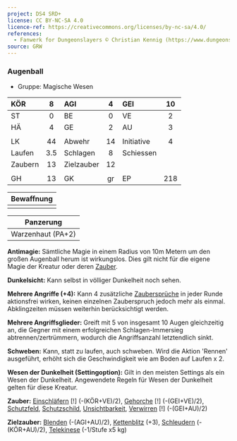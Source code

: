 ```yaml
---
project: DS4 SRD+
license: CC BY-NC-SA 4.0
licence-ref: https://creativecommons.org/licenses/by-nc-sa/4.0/
references: 
  - Fanwerk for Dungeonslayers © Christian Kennig (https://www.dungeonslayers.net/)
source: GRW
---
```


### Augenball

- Gruppe: Magische Wesen

| KÖR     |  8  | AGI        |  4  | GEI        | 10  |
| :------ | :-: | :--------- | :-: | :--------- | :-: |
| ST      |  0  | BE         |  0  | VE         |  2  |
| HÄ      |  4  | GE         |  2  | AU         |  3  |
|         |     |            |     |            |     |
| LK      | 44  | Abwehr     | 14  | Initiative |  4  |
| Laufen  | 3.5 | Schlagen   |  8  | Schiessen  |     |
| Zaubern | 13  | Zielzauber | 12  |            |     |
|         |     |            |     |            |     |
| GH      | 13  | GK         | gr  | EP         | 218 |

| Bewaffnung |
| :--------: |
|            |

|     Panzerung     |
| :---------------: |
| Warzenhaut (PA+2) |

**Antimagie:** Sämtliche Magie in einem Radius von 10m Metern um den großen Augenball herum ist wirkungslos. Dies gilt nicht für die eigene Magie der Kreatur oder deren [Zauber](../../fanwerk/zauber/zauber.md).

**Dunkelsicht:** Kann selbst in völliger Dunkelheit noch sehen.

**Mehrere Angriffe (+4):** Kann 4 zusätzliche [Zaubersprüche](../../grw/zaubersprueche.md) in jeder Runde aktionsfrei wirken, keinen einzelnen Zauberspruch jedoch mehr als einmal. Abklingzeiten müssen weiterhin berücksichtigt werden.

**Mehrere Angriffsglieder:** Greift mit 5 von insgesamt 10 Augen gleichzeitig an, die Gegner mit einem erfolgreichen Schlagen-Immersieg abtrennen/zertrümmern, wodurch die Angriffsanzahl letztendlich sinkt.

**Schweben:** Kann, statt zu laufen, auch schweben. Wird die Aktion 'Rennen' ausgeführt, erhöht sich die Geschwindigkeit wie am Boden auf Laufen x 2.

**Wesen der Dunkelheit (Settingoption):** Gilt in den meisten Settings als ein Wesen der Dunkelheit. Angewendete Regeln für Wesen der Dunkelheit gelten für diese Kreatur.

**Zauber:** [Einschläfern](../../grw/zauber/einschlaefern.md) [!] (-(KÖR+VE)/2), [Gehorche](../../grw/zauber/gehorche.md) [!] (-(GEI+VE)/2), [Schutzfeld](../../grw/zauber/schutzfeld.md), [Schutzschild](../../grw/zauber/schutzschild.md), [Unsichtbarkeit](../../grw/zauber/unsichtbarkeit.md), [Verwirren](../../grw/zauber/verwirren.md) [!] (-(GEI+AU)/2)

**Zielzauber:** [Blenden](../../grw/zauber/blenden.md) (-(AGI+AU)/2), [Kettenblitz](../../grw/zauber/kettenblitz.md) (+3), [Schleudern](../../grw/zauber/schleudern.md) (-(KÖR+AU)/2), [Telekinese](../../grw/zauber/telekinese.md) (-1/Stufe x5 kg)

